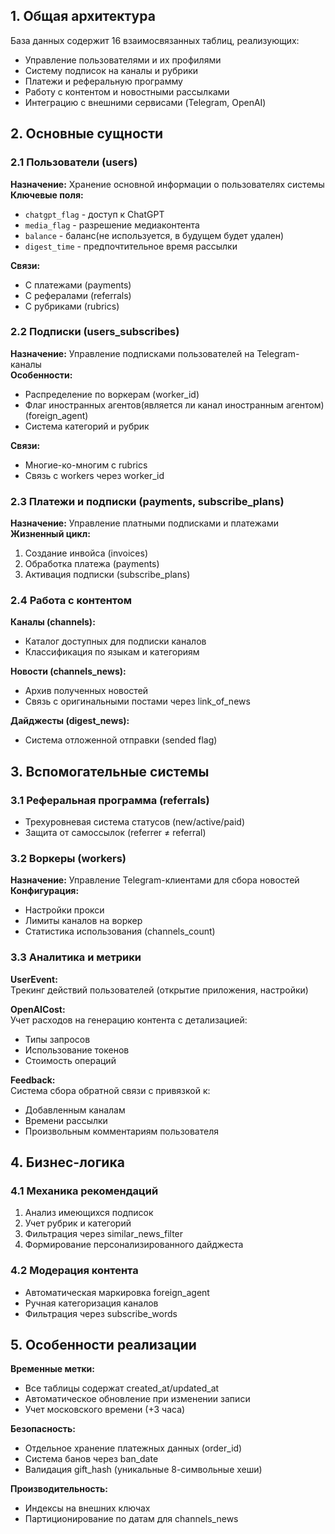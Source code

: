 ## 1. Общая архитектура

База данных содержит 16 взаимосвязанных таблиц, реализующих:
- Управление пользователями и их профилями
- Систему подписок на каналы и рубрики
- Платежи и реферальную программу
- Работу с контентом и новостными рассылками
- Интеграцию с внешними сервисами (Telegram, OpenAI)

## 2. Основные сущности

### 2.1 Пользователи (users)

**Назначение:** Хранение основной информации о пользователях системы  
**Ключевые поля:**

- `chatgpt_flag` - доступ к ChatGPT
- `media_flag` - разрешение медиаконтента
- `balance` - баланс(не используется, в будущем будет удален)
- `digest_time` - предпочтительное время рассылки

**Связи:**

- С платежами (payments)
- С рефералами (referrals)
- С рубриками (rubrics)
### 2.2 Подписки (users_subscribes)

**Назначение:** Управление подписками пользователей на Telegram-каналы  
**Особенности:**

- Распределение по воркерам (worker_id)
- Флаг иностранных агентов(является ли канал иностранным агентом) (foreign_agent)
- Система категорий и рубрик

**Связи:**

- Многие-ко-многим с rubrics
- Связь с workers через worker_id

### 2.3 Платежи и подписки (payments, subscribe_plans)

**Назначение:** Управление платными подписками и платежами  
**Жизненный цикл:**
1. Создание инвойса (invoices)
2. Обработка платежа (payments)
3. Активация подписки (subscribe_plans)
### 2.4 Работа с контентом

**Каналы (channels):**
- Каталог доступных для подписки каналов
- Классификация по языкам и категориям

**Новости (channels_news):**

- Архив полученных новостей
- Связь с оригинальными постами через link_of_news

**Дайджесты (digest_news):**
- Система отложенной отправки (sended flag)
## 3. Вспомогательные системы

### 3.1 Реферальная программа (referrals)

- Трехуровневая система статусов (new/active/paid)
- Защита от самоссылок (referrer ≠ referral)
### 3.2 Воркеры (workers)

**Назначение:** Управление Telegram-клиентами для сбора новостей  
**Конфигурация:**

- Настройки прокси
- Лимиты каналов на воркер
- Статистика использования (channels_count)
### 3.3 Аналитика и метрики

**UserEvent:**  
Трекинг действий пользователей (открытие приложения, настройки)

**OpenAICost:**  
Учет расходов на генерацию контента с детализацией:

- Типы запросов
- Использование токенов
- Стоимость операций

**Feedback:**  
Система сбора обратной связи с привязкой к:

- Добавленным каналам
- Времени рассылки
- Произвольным комментариям пользователя
## 4. Бизнес-логика
### 4.1 Механика рекомендаций

1. Анализ имеющихся подписок
2. Учет рубрик и категорий
3. Фильтрация через similar_news_filter
4. Формирование персонализированного дайджеста
### 4.2 Модерация контента

- Автоматическая маркировка foreign_agent
- Ручная категоризация каналов
- Фильтрация через subscribe_words
## 5. Особенности реализации

**Временные метки:**

- Все таблицы содержат created_at/updated_at
- Автоматическое обновление при изменении записи
- Учет московского времени (+3 часа)

**Безопасность:**
- Отдельное хранение платежных данных (order_id)
- Система банов через ban_date
- Валидация gift_hash (уникальные 8-символьные хеши)

**Производительность:**
- Индексы на внешних ключах
- Партиционирование по датам для channels_news